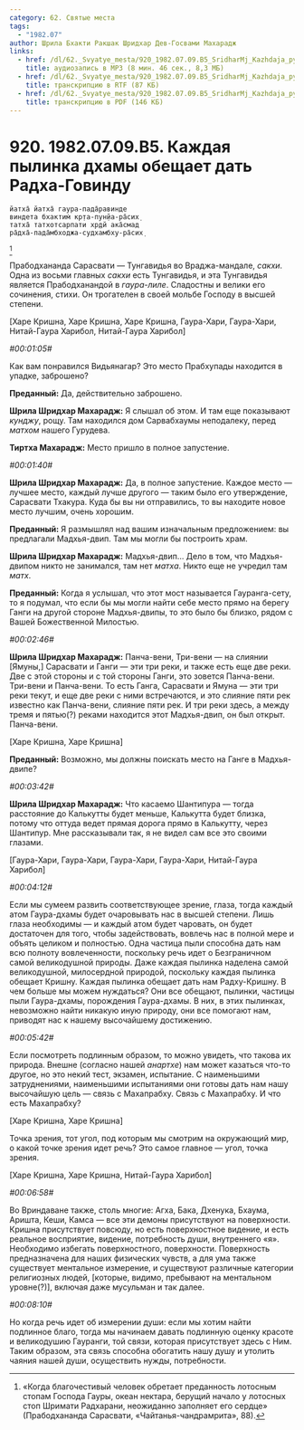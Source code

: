 ```yaml
---
category: 62. Святые места
tags:
  - "1982.07"
author: Шрила Бхакти Ракшак Шридхар Дев-Госвами Махарадж
links:
  - href: /dl/62._Svyatye_mesta/920_1982.07.09.B5_SridharMj_Kazhdaja_pylinka_dhamy_obeshhaet_dat_Radha-Govindu.mp3
    title: аудиозапись в MP3 (8 мин. 46 сек., 8,3 МБ)
  - href: /dl/62._Svyatye_mesta/920_1982.07.09.B5_SridharMj_Kazhdaja_pylinka_dhamy_obeshhaet_dat_Radha-Govindu.rtf
    title: транскрипцию в RTF (87 КБ)
  - href: /dl/62._Svyatye_mesta/920_1982.07.09.B5_SridharMj_Kazhdaja_pylinka_dhamy_obeshhaet_dat_Radha-Govindu.pdf
    title: транскрипцию в PDF (146 КБ)
---
```


# 920. 1982.07.09.B5. Каждая пылинка дхамы обещает дать Радха-Говинду

    йатха̄ йатха̄ гаура-пада̄равинде
    виндета бхактим̇ кр̣та-пун̣йа-ра̄сих̣
    татха̄ татхотсарпати хр̣дй ака̄смад
    ра̄дха̄-пада̄мбходжа-судхамбху-ра̄сих̣
[^_ftn1]

Прабодхананда Сарасвати — Тунгавидья во Враджа-мандале, *сакхи*. Одна из восьми главных *сакхи* есть Тунгавидья, и эта Тунгавидья является Прабодханандой в *гаура-лиле*. Сладостны и велики его сочинения, стихи. Он трогателен в своей мольбе Господу в высшей степени.

[Харе Кришна, Харе Кришна, Харе Кришна, Гаура-Хари, Гаура-Хари, Нитай-Гаура Харибол, Нитай-Гаура Харибол]

*#00:01:05#*

Как вам понравился Видьянагар? Это место Прабхупады находится в упадке, заброшено?

**Преданный:** Да, действительно заброшено.

**Шрила Шридхар Махарадж:** Я слышал об этом. И там еще показывают *кунджу*, рощу. Там находился дом Сарвабхаумы неподалеку, перед *матхом* нашего Гурудева.

**Тиртха Махарадж:** Место пришло в полное запустение.

*#00:01:40#*

**Шрила Шридхар Махарадж:** Да, в полное запустение. Каждое место — лучшее место, каждый лучше другого — таким было его утверждение, Сарасвати Тхакура. Куда бы вы ни отправились, то вы находите новое место лучшим, очень хорошим.

**Преданный:** Я размышлял над вашим изначальным предложением: вы предлагали Мадхья-двип. Там мы могли бы построить храм.

**Шрила Шридхар Махарадж:** Мадхья-двип… Дело в том, что Мадхья-двипом никто не занимался, там нет *матха*. Никто еще не учредил там *матх*.

**Преданный:** Когда я услышал, что этот мост называется Гауранга-сету, то я подумал, что если бы мы могли найти себе место прямо на берегу Ганги на другой стороне Мадхья-двипы, то это было бы близко, рядом с Вашей Божественной Милостью.

*#00:02:46#*

**Шрила Шридхар Махарадж:** Панча-вени, Три-вени — на слиянии [Ямуны,] Сарасвати и Ганги — эти три реки, и также есть еще две реки. Две с этой стороны и с той стороны Ганги, это зовется Панча-вени. Три-вени и Панча-вени. То есть Ганга, Сарасвати и Ямуна — эти три реки текут, и еще две реки с ними встречаются, и это слияние пяти рек известно как Панча-вени, слияние пяти рек. И три реки здесь, а между тремя и пятью(?) реками находится этот Мадхья-двип, он был открыт. Панча-вени.

[Харе Кришна, Харе Кришна]

**Преданный:** Возможно, мы должны поискать место на Ганге в Мадхья-двипе?

*#00:03:42#*

**Шрила Шридхар Махарадж:** Что касаемо Шантипура — тогда расстояние до Калькутты будет меньше, Калькутта будет близка, потому что оттуда ведет прямая дорога прямо в Калькутту, через Шантипур. Мне рассказывали так, я не видел сам все это своими глазами.

[Гаура-Хари, Гаура-Хари, Гаура-Хари, Гаура-Хари, Нитай-Гаура Харибол]

*#00:04:12#*

Если мы сумеем развить соответствующее зрение, глаза, тогда каждый атом Гаура-дхамы будет очаровывать нас в высшей степени. Лишь глаза необходимы — и каждый атом будет чаровать, он будет достаточен для того, чтобы задействовать, вовлечь нас в полной мере и объять целиком и полностью. Одна частица пыли способна дать нам всю полноту вовлеченности, поскольку речь идет о Безграничном самой великодушной природы. Даже каждая пылинка наделена самой великодушной, милосердной природой, поскольку каждая пылинка обещает Кришну. Каждая пылинка обещает дать нам Радху-Кришну. В чем больше мы можем нуждаться? Они все обещают, пылинки, частицы пыли Гаура-дхамы, порождения Гаура-дхамы. В них, в этих пылинках, невозможно найти никакую иную природу, они все помогают нам, приводят нас к нашему высочайшему достижению.

*#00:05:42#*

Если посмотреть подлинным образом, то можно увидеть, что такова их природа. Внешне (согласно нашей *анартхе*) нам может казаться что-то другое, но это некий тест, экзамен, испытание. С наименьшими затруднениями, наименьшими испытаниями они готовы дать нам нашу высочайшую цель — связь с Махапрабху. Связь с Махапрабху. И что есть Махапрабху?

[Харе Кришна, Харе Кришна]

Точка зрения, тот угол, под которым мы смотрим на окружающий мир, о какой точке зрения идет речь? Это самое главное — угол, точка зрения.

[Харе Кришна, Харе Кришна, Нитай-Гаура Харибол]

*#00:06:58#*

Во Вриндаване также, столь многие: Агха, Бака, Дхенука, Бхаума, Аришта, Кеши, Камса — все эти демоны присутствуют на поверхности. Кришна присутствует повсюду, но есть поверхностное видение, и есть реальное восприятие, видение, потребность души, внутреннего «я». Необходимо избегать поверхностного, поверхности. Поверхность предназначена для наших физических чувств, а для ума также существует ментальное измерение, и существуют различные категории религиозных людей, [которые, видимо, пребывают на ментальном уровне(?)], включая даже мусульман и так далее.

*#00:08:10#*

Но когда речь идет об измерении души: если мы хотим найти подлинное благо, тогда мы начинаем давать подлинную оценку красоте и великодушию Гауранги, той связи, которая присутствует здесь с Ним. Таким образом, эта связь способна обогатить нашу душу и утолить чаяния нашей души, осуществить нужды, потребности.



[^_ftn1]: «Когда благочестивый человек обретает преданность лотосным стопам Господа Гауры, океан нектара, берущий начало у лотосных стоп Шримати Радхарани, неожиданно заполняет его сердце» (Прабодхананда Сарасвати, «Чайтанья-чандрамрита», 88).

